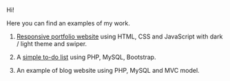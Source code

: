 Hi!

Here you can find an examples of my work.

1. <a href="https://github.com/evg13ny/examples/tree/main/portfolio%20website" target="_blank">Responsive portfolio website</a> using HTML, CSS and JavaScript with dark / light theme and swiper.

2. A <a href="https://github.com/evg13ny/examples/tree/main/to-do%20list" target="_blank">simple to-do list</a> using PHP, MySQL, Bootstrap.

3. An example of blog website using PHP, MySQL and MVC model.